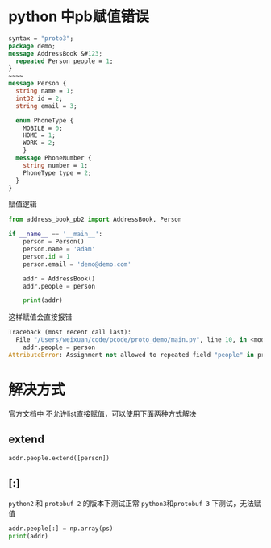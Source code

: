 # python 中pb赋值错误 

```protobuf
syntax = "proto3";
package demo;
message AddressBook &#123;
  repeated Person people = 1;
}
~~~~
message Person {
  string name = 1;
  int32 id = 2;
  string email = 3;

  enum PhoneType {
    MOBILE = 0;
    HOME = 1;
    WORK = 2;
    }
  message PhoneNumber {
    string number = 1;
    PhoneType type = 2;
  }
}
````

赋值逻辑

```python
from address_book_pb2 import AddressBook, Person

if __name__ == '__main__':
    person = Person()
    person.name = 'adam'
    person.id = 1
    person.email = 'demo@demo.com'

    addr = AddressBook()
    addr.people = person

    print(addr)
```

这样赋值会直接报错

```python
Traceback (most recent call last):
  File "/Users/weixuan/code/pcode/proto_demo/main.py", line 10, in <module>
    addr.people = person
AttributeError: Assignment not allowed to repeated field "people" in protocol message object.
```

# 解决方式
官方文档中 不允许list直接赋值，可以使用下面两种方式解决 

## extend

```python
addr.people.extend([person])
```

## [:]


`python2` 和 `protobuf 2` 的版本下测试正常 `python3`和`protobuf 3` 下测试，无法赋值

```python
addr.people[:] = np.array(ps)
print(addr)
```